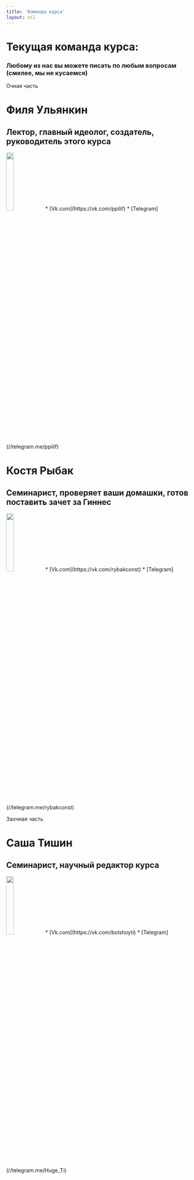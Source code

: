```yaml
---
title: 'Команда курса'
layout: nil
---
```



# Текущая команда курса:

### Любому из нас вы можете писать по любым вопросам (смелее, мы не кусаемся)

Очная часть

# Филя Ульянкин
## Лектор, главный идеолог, создатель, руководитель этого курса
<img src="https://github.com/FUlyankin/LaTeX/blob/master/docs/_includes/photo1.jpg?raw=true" style="width:20%">
* [Vk.com](https://vk.com/ppilif)   
* [Telegram](//telegram.me/ppilif)   

# Костя Рыбак
## Семинарист, проверяет ваши домашки, готов поставить зачет за Гиннес
<img src="https://github.com/FUlyankin/LaTeX/blob/master/docs/_includes/photo2.jpg?raw=true" style="width:20%">
* [Vk.com](https://vk.com/rybakconst)   
* [Telegram](//telegram.me/rybakconst)   

Заочная часть

# Саша Тишин
## Семинарист, научный редактор курса
<img src="https://github.com/FUlyankin/LaTeX/blob/master/docs/_includes/photo3.jpg?raw=true" style="width:20%">
* [Vk.com](https://vk.com/bolshoyti)   
* [Telegram](//telegram.me/Huge_Ti)   
